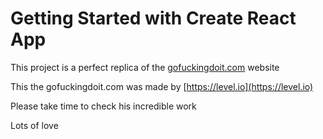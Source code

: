 # Getting Started with Create React App

This project is a perfect replica of the [gofuckingdoit.com](gofuckingdoit.com) website

This the gofuckingdoit.com was made by [https://level.io](https://level.io)

Please take time to check his incredible work

Lots of love

